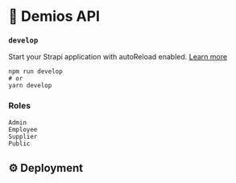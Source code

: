 # 🚀 Demios API

### `develop`

Start your Strapi application with autoReload enabled. [Learn more](https://docs.strapi.io/developer-docs/latest/developer-resources/cli/CLI.html#strapi-develop)

```
npm run develop
# or
yarn develop
```

### Roles

```
Admin
Employee
Supplier
Public
``` 

## ⚙️ Deployment

